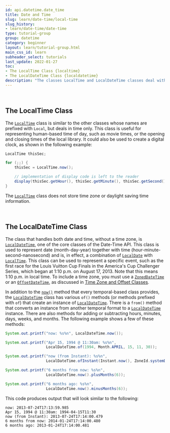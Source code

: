 ```yaml
---
id: api.datetime.date_time
title: Date and Time
slug: learn/date-time/local-time
slug_history:
- learn/date-time/date-time
type: tutorial-group
group: datetime
category: beginner
layout: learn/tutorial-group.html
main_css_id: learn
subheader_select: tutorials
last_update: 2022-01-27
toc:
- The LocalTime Class {localtime}
- The LocalDateTime Class {localdatetime}
description: "The classes LocalTime and LocalDateTime classes deal with time, and date and time, respectively, but without time zones."
---
```



<a id="localtime">&nbsp;</a>
## The LocalTime Class

The [`LocalTime`](javadoc:LocalTime) class is similar to the other classes whose names are prefixed with `Local`, but deals in time only. This class is useful for representing human-based time of day, such as movie times, or the opening and closing times of the local library. It could also be used to create a digital clock, as shown in the following example:

```java
LocalTime thisSec;

for (;;) {
    thisSec = LocalTime.now();

    // implementation of display code is left to the reader
    display(thisSec.getHour(), thisSec.getMinute(), thisSec.getSecond());
}
```

The [`LocalTime`](javadoc:LocalTime) class does not store time zone or daylight saving time information.


<a id="localdatetime">&nbsp;</a>
## The LocalDateTime Class

The class that handles both date and time, without a time zone, is [`LocalDateTime`](javadoc:LocalDateTime), one of the core classes of the Date-Time API. This class is used to represent date (month-day-year) together with time (hour-minute-second-nanosecond) and is, in effect, a combination of [`LocalDate`](javadoc:LocalDate) with [`LocalTime`](javadoc:LocalTime). This class can be used to represent a specific event, such as the first race for the Louis Vuitton Cup Finals in the America's Cup Challenger Series, which began at 1:10 p.m. on August 17, 2013. Note that this means 1:10 p.m. in local time. To include a time zone, you must use a [`ZonedDateTime`](javadoc:ZonedDateTime) or an [`OffsetDateTime`](javadoc:OffsetDateTime), as discussed in [Time Zone and Offset Classes](id:api.datetime.zoneid_zone_offset).

In addition to the [`now()`](javadoc:LocalDateTime.now()) method that every temporal-based class provides, the [`LocalDateTime`](javadoc:LocalDateTime) class has various `of()` methods (or methods prefixed with `of`) that create an instance of [`LocalDateTime`](javadoc:LocalDateTime). There is a `from()` method that converts an instance from another temporal format to a [`LocalDateTime`](javadoc:LocalDateTime) instance. There are also methods for adding or subtracting hours, minutes, days, weeks, and months. The following example shows a few of these methods:

```java
System.out.printf("now: %s%n", LocalDateTime.now());

System.out.printf("Apr 15, 1994 @ 11:30am: %s%n",
                  LocalDateTime.of(1994, Month.APRIL, 15, 11, 30));

System.out.printf("now (from Instant): %s%n",
                  LocalDateTime.ofInstant(Instant.now(), ZoneId.systemDefault()));

System.out.printf("6 months from now: %s%n",
                  LocalDateTime.now().plusMonths(6));

System.out.printf("6 months ago: %s%n",
                  LocalDateTime.now().minusMonths(6));
```

This code produces output that will look similar to the following:

```shell
now: 2013-07-24T17:13:59.985
Apr 15, 1994 @ 11:30am: 1994-04-15T11:30
now (from Instant): 2013-07-24T17:14:00.479
6 months from now: 2014-01-24T17:14:00.480
6 months ago: 2013-01-24T17:14:00.481
```